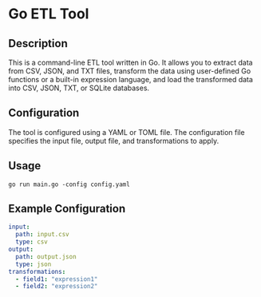 # Go ETL Tool

## Description

This is a command-line ETL tool written in Go. It allows you to extract data from CSV, JSON, and TXT files, transform the data using user-defined Go functions or a built-in expression language, and load the transformed data into CSV, JSON, TXT, or SQLite databases.

## Configuration

The tool is configured using a YAML or TOML file. The configuration file specifies the input file, output file, and transformations to apply.

## Usage

```
go run main.go -config config.yaml
```

## Example Configuration

```yaml
input:
  path: input.csv
  type: csv
output:
  path: output.json
  type: json
transformations:
  - field1: "expression1"
  - field2: "expression2"